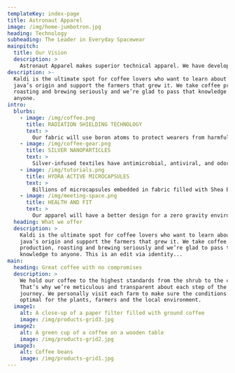 ```yaml
---
templateKey: index-page
title: Astronaut Apparel
image: /img/home-jumbotron.jpg
heading: Technology
subheading: The Leader in Everyday Spacewear
mainpitch:
  title: Our Vision
  description: >
    Astronaut Apparel makes superior technical apparel. We have developed fabrics which feature protection from cosmic radiation, built in moisturization, antimicrobial threads and embedded health monitors. There are many potential professional markets for technical apparel. We focus on astronauts first because of the high standards, lack of competition and high visibility. Astronauts wear cotton polos and pants which are uncomfortable, unsanitary and fit poorly in space. Our product improves the astronaut’s experience and the garment’s durability saves money on launch costs. We are first movers and our connection to the space industry, technological knowledge and patents will preserve our advantage.
description: >-
  Kaldi is the ultimate spot for coffee lovers who want to learn about their
  java’s origin and support the farmers that grew it. We take coffee production,
  roasting and brewing seriously and we’re glad to pass that knowledge to
  anyone.
intro:
  blurbs:
    - image: /img/coffee.png
      title: RADIATION SHIELDING TECHNOLOGY
      text: >
        Our fabric will use boron atoms to protect wearers from harmful radiation
    - image: /img/coffee-gear.png
      title: SILVER NANOPARTICLES
      text: >
        Silver-infused textiles have antimicrobial, antiviral, and odor eliminating properties for safe, comfortable wear
    - image: /img/tutorials.png
      title: HYDRA ACTIVE MICROCAPSULES
      text: >
        Billions of microcapsules embedded in fabric filled with Shea Butter and Argan Oil break open with movement, increasing hydration levels
    - image: /img/meeting-space.png
      title: HEALTH AND FIT
      text: >
        Our apparel will have a better design for a zero gravity environment, and include health monitoring sensors
  heading: What we offer
  description: >
    Kaldi is the ultimate spot for coffee lovers who want to learn about their
    java’s origin and support the farmers that grew it. We take coffee
    production, roasting and brewing seriously and we’re glad to pass that
    knowledge to anyone. This is an edit via identity...
main:
  heading: Great coffee with no compromises
  description: >
    We hold our coffee to the highest standards from the shrub to the cup.
    That’s why we’re meticulous and transparent about each step of the coffee’s
    journey. We personally visit each farm to make sure the conditions are
    optimal for the plants, farmers and the local environment.
  image1:
    alt: A close-up of a paper filter filled with ground coffee
    image: /img/products-grid3.jpg
  image2:
    alt: A green cup of a coffee on a wooden table
    image: /img/products-grid2.jpg
  image3:
    alt: Coffee beans
    image: /img/products-grid1.jpg
---
```

